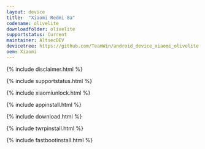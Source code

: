 ```yaml
---
layout: device
title:  "Xiaomi Redmi 8a"
codename: olivelite
downloadfolder: olivelite
supportstatus: Current
maintainer: AltsecDEV
devicetree: https://github.com/TeamWin/android_device_xiaomi_olivelite
oem: Xiaomi
---
```


{% include disclaimer.html %}

{% include supportstatus.html %}

{% include xiaomiunlock.html %}

{% include appinstall.html %}

{% include download.html %}

{% include twrpinstall.html %}

{% include fastbootinstall.html %}
